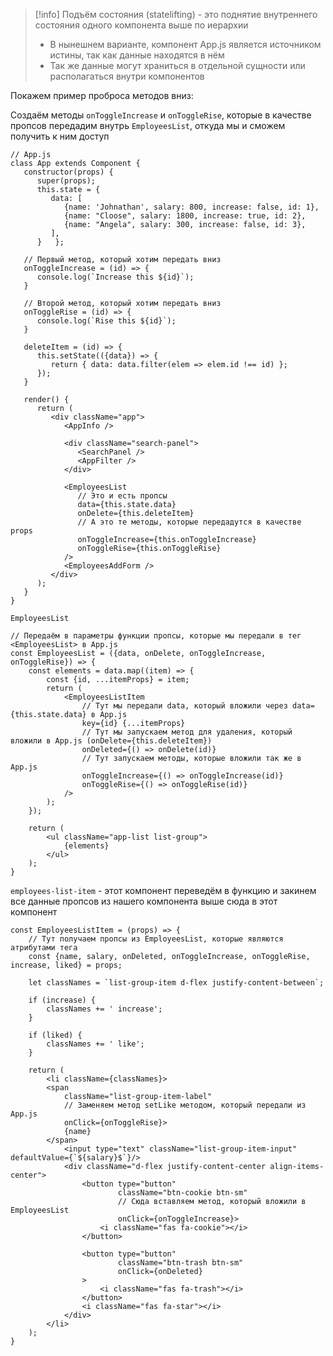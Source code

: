 
>[!info] Подъём состояния (statelifting) - это поднятие внутреннего состояния одного компонента выше по иерархии
> - В нынешнем варианте, компонент App.js является источником истины, так как данные находятся в нём
> - Так же данные могут храниться в отдельной сущности или располагаться внутри компонентов

Покажем пример проброса методов вниз:

Создаём методы `onToggleIncrease` и `onToggleRise`, которые в качестве пропсов передадим внутрь `EmployeesList`, откуда мы и сможем получить к ним доступ
```JSX
// App.js
class App extends Component {  
   constructor(props) {  
      super(props);  
      this.state = {  
         data: [  
            {name: 'Johnathan', salary: 800, increase: false, id: 1},  
            {name: "Cloose", salary: 1800, increase: true, id: 2},  
            {name: "Angela", salary: 300, increase: false, id: 3},  
         ],  
      }   };  
  
   // Первый метод, который хотим передать вниз  
   onToggleIncrease = (id) => {  
      console.log(`Increase this ${id}`);  
   }  
  
   // Второй метод, который хотим передать вниз  
   onToggleRise = (id) => {  
      console.log(`Rise this ${id}`);  
   }  
  
   deleteItem = (id) => {  
      this.setState(({data}) => {  
         return { data: data.filter(elem => elem.id !== id) };  
      });  
   }  
  
   render() {  
      return (  
         <div className="app">  
            <AppInfo />  
  
            <div className="search-panel">  
               <SearchPanel />  
               <AppFilter />  
            </div>  
  
            <EmployeesList  
               // Это и есть пропсы  
               data={this.state.data}  
               onDelete={this.deleteItem}  
               // А это те методы, которые передадутся в качестве props  
               onToggleIncrease={this.onToggleIncrease}  
               onToggleRise={this.onToggleRise}  
            />  
            <EmployeesAddForm />  
         </div>  
      );  
   }  
}
```
`EmployeesList`
```JSX
// Передаём в параметры функции пропсы, которые мы передали в тег <EmployeesList> в App.js  
const EmployeesList = ({data, onDelete, onToggleIncrease, onToggleRise}) => {  
    const elements = data.map((item) => {  
        const {id, ...itemProps} = item;  
        return (  
            <EmployeesListItem  
                // Тут мы передали data, который вложили через data={this.state.data} в App.js  
                key={id} {...itemProps}  
                // Тут мы запускаем метод для удаления, который вложили в App.js (onDelete={this.deleteItem})  
                onDeleted={() => onDelete(id)}  
                // Тут запускаем методы, которые вложили так же в App.js  
                onToggleIncrease={() => onToggleIncrease(id)}  
                onToggleRise={() => onToggleRise(id)}  
            />  
        );  
    });  
  
    return (  
        <ul className="app-list list-group">  
            {elements}  
        </ul>  
    );  
}
```
`employees-list-item` - этот компонент переведём в функцию и закинем все данные пропсов из нашего компонента выше сюда в этот компонент
```JSX
const EmployeesListItem = (props) => {  
    // Тут получаем пропсы из EmployeesList, которые являются атрибутами тега  
    const {name, salary, onDeleted, onToggleIncrease, onToggleRise, increase, liked} = props;  
  
    let classNames = `list-group-item d-flex justify-content-between`;  
  
    if (increase) {  
        classNames += ' increase';  
    }  
  
    if (liked) {  
        classNames += ' like';  
    }  
  
    return (  
        <li className={classNames}>  
        <span  
            className="list-group-item-label"  
            // Заменяем метод setLike методом, который передали из App.js  
            onClick={onToggleRise}>  
            {name}  
        </span>  
            <input type="text" className="list-group-item-input" defaultValue={`${salary}$`}/>  
            <div className="d-flex justify-content-center align-items-center">  
                <button type="button"  
                        className="btn-cookie btn-sm"  
                        // Сюда вставляем метод, который вложили в EmployeesList  
                        onClick={onToggleIncrease}>  
                    <i className="fas fa-cookie"></i>  
                </button>  
  
                <button type="button"  
                        className="btn-trash btn-sm"  
                        onClick={onDeleted}  
                >  
                    <i className="fas fa-trash"></i>  
                </button>  
                <i className="fas fa-star"></i>  
            </div>  
        </li>  
    );  
}
```











